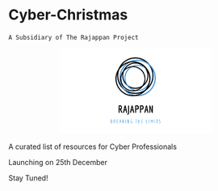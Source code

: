 # Cyber-Christmas
```
A Subsidiary of The Rajappan Project
```

<div style='display: block; width: 300px; margin-left: auto; margin-right: auto;'><img style='margin-left: auto; margin-right: auto; margin-bottom: 0; ' alt='Rajappan: Breaking the limits' src='Logo.png'></div>

A curated list of resources for Cyber Professionals

Launching on 25th December

Stay Tuned!
